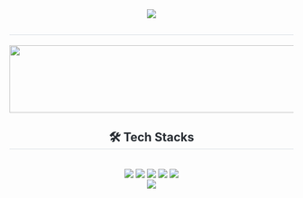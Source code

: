<div align= "center">
  <img src="https://capsule-render.vercel.app/api?type=waving&color=0:f0adad,100:c596de&height=120&text=Welcome!%20zinsile%20:)&animation=fadeIn&fontColor=ff9861&fontSize=40" />
</div>
<div align= "center"> 
  <h2 style="border-bottom: 1px solid #d8dee4; color: #282d33;">  </h2>  
  <div style="font-weight: 700; font-size: 15px; text-align: center; color: #282d33;">  </div> 
</div>
<a href="https://www.gitanimals.org/en_US?utm_medium=image&utm_source=zinsile&utm_content=line">
<img
  src="https://render.gitanimals.org/lines/zinsile?pet-id=695252312155417028"
  width="600"
  height="120"
/>
</a>
<div align= "center">
  <h2 style="border-bottom: 1px solid #d8dee4; color: #282d33;"> 🛠️ Tech Stacks </h2> <br> 
  <div style="margin: 0 auto; text-align: center;" align= "center"> <img src="https://img.shields.io/badge/C-A8B9CC?style=plastic&logo=C&logoColor=white">
        <img src="https://img.shields.io/badge/Git-F05032?style=plastic&logo=Git&logoColor=white">
        <img src="https://img.shields.io/badge/Linux-FCC624?style=plastic&logo=Linux&logoColor=white">
        <img src="https://img.shields.io/badge/Python-3776AB?style=plastic&logo=Python&logoColor=white">
        <img src="https://img.shields.io/badge/PyTorch-EE4C2C?style=plastic&logo=PyTorch&logoColor=white">
        <br/><img src="https://img.shields.io/badge/Tensorflow-FF6F00?style=plastic&logo=Tensorflow&logoColor=white">
  </div>
</div>


